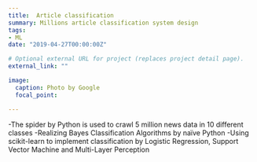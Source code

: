 ```yaml
---
title:  Article classification
summary: Millions article classification system design
tags:
- ML
date: "2019-04-27T00:00:00Z"

# Optional external URL for project (replaces project detail page).
external_link: ""

image:
  caption: Photo by Google 
  focal_point: 

---
```

-The spider by Python is used to crawl 5 million news data in 10 different classes
-Realizing Bayes Classification Algorithms by naïve Python
-Using scikit-learn to implement classification by Logistic Regression, Support Vector Machine and Multi-Layer Perception
